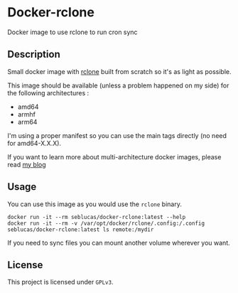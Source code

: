 # Docker-rclone
Docker image to use rclone to run cron sync

## Description

Small docker image with [rclone](https://rclone.org/) built from scratch so it's as light as possible.

This image should be available (unless a problem happened on my side) for the following architectures :
 * amd64
 * armhf
 * arm64

I'm using a proper manifest so you can use the main tags directly (no need for amd64-X.X.X).

If you want to learn more about multi-architecture docker images, please read [my blog](https://blog.slucas.fr/series/multi-architecture-docker-image/)

## Usage

You can use this image as you would use the `rclone` binary.

```
docker run -it --rm seblucas/docker-rclone:latest --help
docker run -it --rm -v /var/opt/docker/rclone/.config:/.config seblucas/docker-rclone:latest ls remote:/mydir
```

If you need to sync files you can mount another volume wherever you want.

## License

This project is licensed under `GPLv3`.
